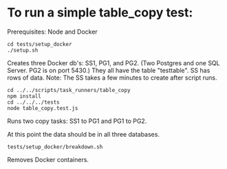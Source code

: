 # To run a simple table_copy test:

Prerequisites: Node and Docker

    cd tests/setup_docker
    ./setup.sh

Creates three Docker db's: SS1, PG1, and PG2. (Two Postgres and one SQL Server. PG2 is on port 5430.) They all have the table "testtable". SS has rows of data. Note: The SS takes a few minutes to create after script runs.

    cd ../../scripts/task_runners/table_copy
    npm install
    cd ../../../tests
    node table_copy.test.js

Runs two copy tasks: SS1 to PG1 and PG1 to PG2.

At this point the data should be in all three databases.

    tests/setup_docker/breakdown.sh

Removes Docker containers.
